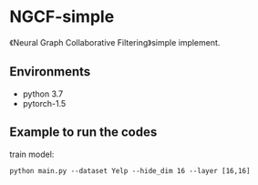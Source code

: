 # NGCF-simple

《Neural Graph Collaborative Filtering》simple implement.


## Environments

- python 3.7
- pytorch-1.5

## Example to run the codes		

train model:

```
python main.py --dataset Yelp --hide_dim 16 --layer [16,16]
```


